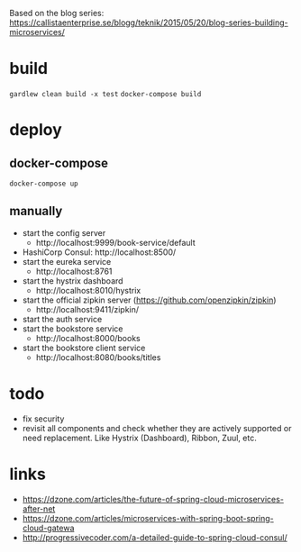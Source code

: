 Based on the blog series:
https://callistaenterprise.se/blogg/teknik/2015/05/20/blog-series-building-microservices/

# build
`gardlew clean build -x test`
`docker-compose build`
# deploy
## docker-compose
`docker-compose up`
## manually
- start the config server
  - http://localhost:9999/book-service/default
- HashiCorp Consul: http://localhost:8500/
- start the eureka service
  - http://localhost:8761
- start the hystrix dashboard
  - http://localhost:8010/hystrix
- start the official zipkin server (https://github.com/openzipkin/zipkin)
  - http://localhost:9411/zipkin/
- start the auth service
- start the bookstore service
  - http://localhost:8000/books
- start the bookstore client service
  - http://localhost:8080/books/titles

# todo
- fix security
- revisit all components and check whether they are actively supported or need replacement. Like Hystrix (Dashboard), Ribbon, Zuul, etc. 

# links
- https://dzone.com/articles/the-future-of-spring-cloud-microservices-after-net
- https://dzone.com/articles/microservices-with-spring-boot-spring-cloud-gatewa
- http://progressivecoder.com/a-detailed-guide-to-spring-cloud-consul/
